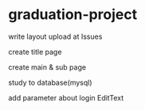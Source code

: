 # graduation-project
write layout
upload at Issues

create title page

create main & sub page

study to database(mysql)

add parameter about login EditText
